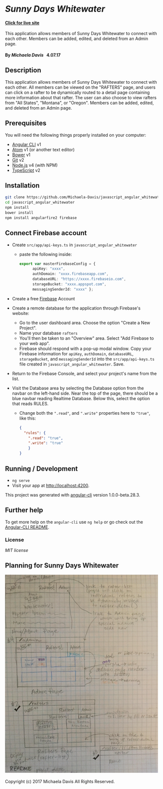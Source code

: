 # _Sunny Days Whitewater_
#### [Click for live site](https://whitewater-8efd7.firebaseapp.com/rafters) <br>
This application allows members of Sunny Days Whitewater to connect with each other. Members can be added, edited, and deleted from an Admin page.
#### By _**Michaela Davis**_   &nbsp; 4.07.17

## Description
This application allows members of Sunny Days Whitewater to connect with each other. All members can be viewed on the "RAFTERS" page, and users can click on a rafter to be dynamically routed to a detail page containing more information about that rafter. The user can also choose to view rafters from "All States", "Montana", or "Oregon". Members can be added, edited, and deleted from an Admin page.


## Prerequisites

You will need the following things properly installed on your computer:

* [Angular CLI](https://github.com/angular/angular-cli) v1
* [Atom](https://atom.io/) v1 (or another text editor)
* [Bower](https://bower.io/) v1
* [Git](https://git-scm.com/) v2
* [Node.js](https://nodejs.org/) v4 (with NPM)
* [TypeScript](https://git-scm.com/) v2

## Installation

```bash
git clone https://github.com/Michaela-Davis/javascript_angular_whitewater.git
cd javascript_angular_whitewater
npm install
bower install
npm install angularfire2 firebase
```


## Connect Firebase account
* Create `src/app/api-keys.ts` in `javascript_angular_whitewater`
  * paste the following inside:
    ```typescript
    export var masterFirebaseConfig = {
          apiKey: "xxxx",
          authDomain: "xxxx.firebaseapp.com",
          databaseURL: "https://xxxx.firebaseio.com",
          storageBucket: "xxxx.appspot.com",
          messagingSenderId: "xxxx" };
    ```

* Create a free [Firebase](https://firebase.google.com/) Account
* Create a remote database for the application through Firebase's website:
  * Go to the user dashboard area. Choose the option "Create a New Project".
  * Name your database `rafters`
  * You'll then be taken to an "Overview" area. Select "Add Firebase to your web app".
  * Firebase should respond with a pop-up modal window. Copy your Firebase information for `apiKey`, `authDomain`, `databaseURL`, `storageBucket`, and `messagingSenderId` into the `src/app/api-keys.ts` file created in `javascript_angular_whitewater`. Save.
* Return to the Firebase Console, and select your project's name from the list.
* Visit the Database area by selecting the Database option from the navbar on the left-hand side. Near the top of the page, there should be a blue navbar reading Realtime Database. Below this, select the option that reads RULES.
  * Change both the `".read"`, and `".write"` properties here to `"true"`, like this:
    ```json
    {
      "rules": {
        ".read": "true",
        ".write": "true"
        }
    }
    ```

## Running / Development

* `ng serve`
* Visit your app at [http://localhost:4200](http://localhost:4200).


This project was generated with [angular-cli](https://github.com/angular/angular-cli) version 1.0.0-beta.28.3.

## Further help

To get more help on the `angular-cli` use `ng help` or go check out the [Angular-CLI README](https://github.com/angular/angular-cli/blob/master/README.md).

### License

*MIT license*

## Planning for Sunny Days Whitewater
<div style="text-align:center"><img src="planning/sunnyDaysWhitewaterPlanning.jpg" alt="Sunny Days Whitewater Planning" width="700"></div>

<br>
Copyright (c) 2017 Michaela Davis All Rights Reserved.
